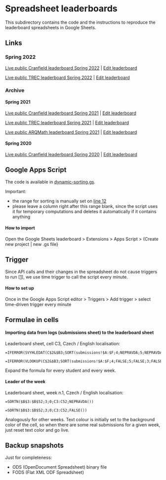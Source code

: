 # Spreadsheet leaderboards

This subdirectory contains the code and the instructions
to reproduce the leaderboard spreadsheets in Google Sheets.

## Links

### Spring 2022

[Live public Cranfield leaderboard Spring 2022][leaderboard-cranfield-2022] | [Edit leaderboard][leaderboard-cranfield-2022-sheets]

[Live public TREC leaderboard Spring 2022][leaderboard-trec-2022] | [Edit leaderboard][leaderboard-trec-2022-sheets]

[leaderboard-cranfield-2022]: https://docs.google.com/spreadsheets/d/e/2PACX-1vT0FoFzCptIYKDsbcv8LebhZDe_20GFeBAPmS-VyImlWbqET0T7I2iWy59p9SHbUe3LX1yJMhALPcCY/pubhtml
[leaderboard-cranfield-2022-sheets]: https://docs.google.com/spreadsheets/d/1TFE4RAx_kjaAkwhSRudel17kPunzD-C6BuNeZYzuzFk/edit?usp=sharing

[leaderboard-trec-2022]:https://docs.google.com/spreadsheets/d/e/2PACX-1vQPMjEwGPte34q6vT0CfT2NzmC6iDilpgG7s1cunr7eG5BY6T1OiHumbnwKrwrvQcj1e8-Pu96PiYc2/pubhtml
[leaderboard-trec-2022-sheets]: https://docs.google.com/spreadsheets/d/1QD-qS18fR0Q137dw_j8k73KwewsmeJsiB4SSzaXhbPs/edit?usp=sharing

### Archive

#### Spring 2021

[Live public Cranfield leaderboard Spring 2021][leaderboard-cranfield-2021] | [Edit leaderboard][leaderboard-cranfield-2021-sheets]

[Live public TREC leaderboard Spring 2021][leaderboard-trec-2021] | [Edit leaderboard][leaderboard-trec-2021-sheets]

[Live public ARQMath leaderboard Spring 2021][leaderboard-arqmath-2021] | [Edit leaderboard][leaderboard-arqmath-2021-sheets]

[leaderboard-cranfield-2021]: https://docs.google.com/spreadsheets/d/e/2PACX-1vRRR4eDkQIWx5FSU08Uj5DciWwxNfHJeLruNR1T0WW9xmSsYl457Zqv5SlA1jfvsYHpsaUw_8P3z1OF/pubhtml
[leaderboard-cranfield-2021-sheets]: https://docs.google.com/spreadsheets/d/1CNeZESOrPxBs3U0FeGtaDPLJQkb2Ubsr0aCvyNIwdtM/edit?usp=sharing

[leaderboard-trec-2021]:https://docs.google.com/spreadsheets/d/e/2PACX-1vQ33YdFZtGH6g2bDbkD9aLozLdVVGNuP09sRh-F9d_EY9nWntOrLHSyNATFsXw4v9lw3UA3vOzl5l0s/pubhtml
[leaderboard-trec-2021-sheets]: https://docs.google.com/spreadsheets/d/1eiyase14FrSJs24_LjTSdPwOWOdqutDZhnl33ztBycc/edit?usp=sharing

[leaderboard-arqmath-2021]: https://docs.google.com/spreadsheets/d/e/2PACX-1vQb_L4ZL5vglRMJBMDn334JHL6xfGVXVz-D1YnZduXTZe4Pj_abKSpe_qnu2gkQEBV5jXEgFyge_Jtu/pubhtml
[leaderboard-arqmath-2021-sheets]: https://docs.google.com/spreadsheets/d/1XXR_3UsjUTxQApU5RRce1Zv4G_0uMJXoaEb0GejU868/edit?usp=sharing

#### Spring 2020

[Live public Cranfield leaderboard Spring 2020][leaderboard-cranfield-2020] | [Edit leaderboard][leaderboard-cranfield-2020-sheets]

[leaderboard-cranfield-2020]: https://docs.google.com/spreadsheets/d/e/2PACX-1vSGTg_Agc0SowDIsDDsaBN_UD-9r-F2eSpozyvVA8F51YHt3GmAle3niaCoj0ocazjDm01OJNgNEykZ/pubhtml
[leaderboard-cranfield-2020-sheets]: https://docs.google.com/spreadsheets/d/1f9P3bn17n2rHGCxBnn3GVr57PF5hMWJEILp06Uq7Jnk/edit?usp=sharing

## Google Apps Script

The code is available in [dynamic-sorting.gs](./dynamic-sorting.gs).

Important:
* the range for sorting is manually set on [line 12](./dynamic-sorting.gs#L12)
* please leave a column right after this range blank, since the script uses it
  for temporary computations and deletes it automatically if it contains
  anything

#### How to import

Open the Google Sheets leaderboard > Extensions > Apps Script > {Create new
project | new .gs file}

## Trigger

Since API calls and their changes in the spreadsheet do not cause triggers to
run [[1][1]], we use time trigger to call the script every minute.

#### How to set up

Once in the Google Apps Script editor > Triggers > Add trigger > select
time-driven trigger every minute

## Formulae in cells

#### Importing data from logs (submissions sheet) to the leaderboard sheet

Leaderboard sheet, cell C3, Czech / English localisation:
```
=IFERROR(SVYHLEDAT(C$2&$B3;SORT(submissions!$A:$F;4;NEPRAVDA;5;NEPRAVDA;3;NEPRAVDA);6;NEPRAVDA))
```
```
=IFERROR(VLOOKUP(C$2&$B3;SORT(submissions!$A:$F;4;FALSE;5;FALSE;3;FALSE);6;FALSE))
```

Expand the formula for every student and every week.

<!--
Submissions sheet, cell A1, Czech equals English localisation:
```
=CONCAT(D1;E1)
```
-->

#### Leader of the week

Leaderboard sheet, week n.1, Czech / English localisation:
```
=SORTN($B$3:$B$52;3;0;C3:C52;NEPRAVDA())
```
```
=SORTN($B$3:$B$52;3;0;C3:C52;FALSE())
```

Analogously for other weeks. Text colour is initially set to the
background color of the cell, so when there are some real submissions
for a given week, just reset text color and go live.


## Backup snapshots

Just for completeness:
* ODS (OpenDocument Spreadsheet) binary file
* FODS (Flat XML ODF Spreadsheet)


[1]: https://developers.google.com/apps-script/guides/triggers

